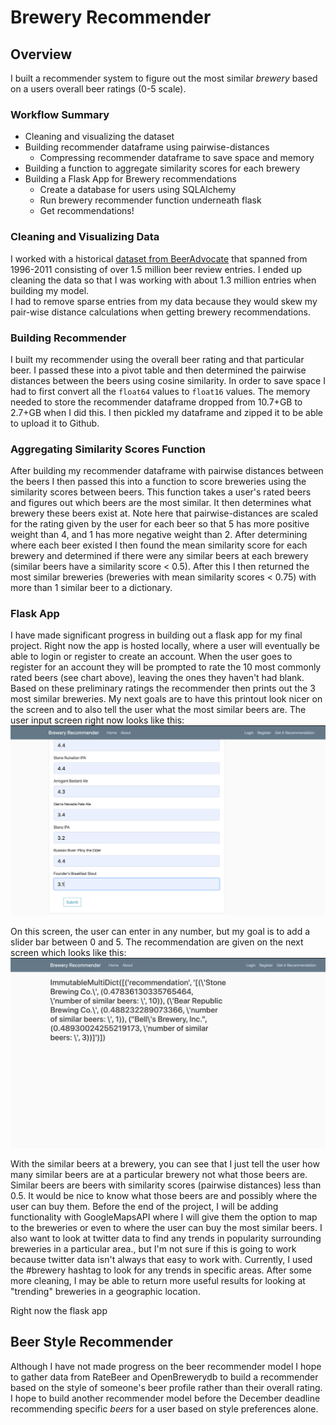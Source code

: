 # Brewery Recommender

## Overview
I built a recommender system to figure out the most similar <em>brewery</em> based on a users overall beer ratings (0-5 scale).

### Workflow Summary
- Cleaning and visualizing the dataset
- Building recommender dataframe using pairwise-distances
  - Compressing recommender dataframe to save space and memory
- Building a function to aggregate similarity scores for each brewery
- Building a Flask App for Brewery recommendations
  - Create a database for users using SQLAlchemy
  - Run brewery recommender function underneath flask
  - Get recommendations!

### Cleaning and Visualizing Data
I worked with a historical [dataset from BeerAdvocate](https://www.kaggle.com/rdoume/beerreviews) that spanned from 1996-2011 consisting of over 1.5 million beer review entries. I ended up cleaning the data so that I was working with about 1.3 million entries when building my model.
<br>
I had to remove sparse entries from my data because they would skew my pair-wise distance calculations when getting brewery recommendations.

### Building Recommender
I built my recommender using the overall beer rating and that particular beer. I passed these into a pivot table and then determined the pairwise distances between the beers using cosine similarity. In order to save space I had to first convert all the `float64` values to `float16` values. The memory needed to store the recommender dataframe dropped from 10.7+GB to 2.7+GB when I did this. I then pickled my dataframe and zipped it to be able to upload it to Github.

### Aggregating Similarity Scores Function
After building my recommender dataframe with pairwise distances between the beers I then passed this into a function to score breweries using the similarity scores between beers. This function takes a user's rated beers and figures out which beers are the most similar. It then determines what brewery these beers exist at. Note here that pairwise-distances are scaled for the rating given by the user for each beer so that 5 has more positive weight than 4, and 1 has more negative weight than 2. After determining where each beer existed I then found the mean similarity score for each brewery and determined if there were any similar beers at each brewery (similar beers have a similarity score < 0.5). After this I then returned the most similar breweries (breweries with mean similarity scores < 0.75) with more than 1 similar beer to a dictionary.

### Flask App
I have made significant progress in building out a flask app for my final project. Right now the app is hosted locally, where a user will eventually be able to login or register to create an account. When the user goes to register for an account they will be prompted to rate the 10 most commonly rated beers (see chart above), leaving the ones they haven't had blank. Based on these preliminary ratings the recommender then prints out the 3 most similar breweries. My next goals are to have this printout look nicer on the screen and to also tell the user what the most similar beers are. The user input screen right now looks like this:
![](images/user_ratings.png)

On this screen, the user can enter in any number, but my goal is to add a slider bar between 0 and 5. The recommendation are given on the next screen which looks like this:
![](images/recommendations.png)

With the similar beers at a brewery, you can see that I just tell the user how many similar beers are at a particular brewery not what those beers are. Similar beers are beers with similarity scores (pairwise distances) less than 0.5. It would be nice to know what those beers are and possibly where the user can buy them. Before the end of the project, I will be adding functionality with GoogleMapsAPI where I will give them the option to map to the breweries or even to where the user can buy the most similar beers. I also want to look at twitter data to find any trends in popularity surrounding breweries in a particular area., but I'm not sure if this is going to work because twitter data isn't always that easy to work with. Currently, I used the #brewery hashtag to look for any trends in specific areas. After some more cleaning, I may be able to return more useful results for looking at "trending" breweries in a geographic location.

Right now the flask app

## Beer Style Recommender
Although I have not made progress on the beer recommender model I hope to gather data from RateBeer and OpenBrewerydb to build a recommender based on the style of someone's beer profile rather than their overall rating. I hope to build another recommender model before the December deadline recommending specific <em>beers</em> for a user based on style preferences alone.
